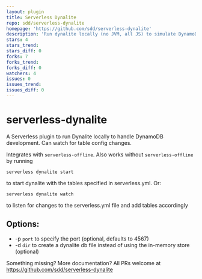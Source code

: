 ```yaml
---
layout: plugin
title: Serverless Dynalite
repo: sdd/serverless-dynalite
homepage: 'https://github.com/sdd/serverless-dynalite'
description: 'Run dynalite locally (no JVM, all JS) to simulate DynamoDB. Watch serverless.yml for table config updates.'
stars: 4
stars_trend: 
stars_diff: 0
forks: 7
forks_trend: 
forks_diff: 0
watchers: 4
issues: 0
issues_trend: 
issues_diff: 0
---
```



# serverless-dynalite

A Serverless plugin to run Dynalite locally to handle DynamoDB development. Can watch for table config changes.

Integrates with `serverless-offline`. Also works without `serverless-offline` by running

```
serverless dynalite start
```

to start dynalite with the tables specified in serverless.yml. Or:

```
serverless dynalite watch
```

to listen for changes to the serverless.yml file and add tables accordingly


## Options:

* -p `port` to specify the port (optional, defaults to 4567)
* -d `dir` to create a dynalite db file instead of using the in-memory store (optional)

Something missing? More documentation? All PRs welcome at https://github.com/sdd/serverless-dynalite
